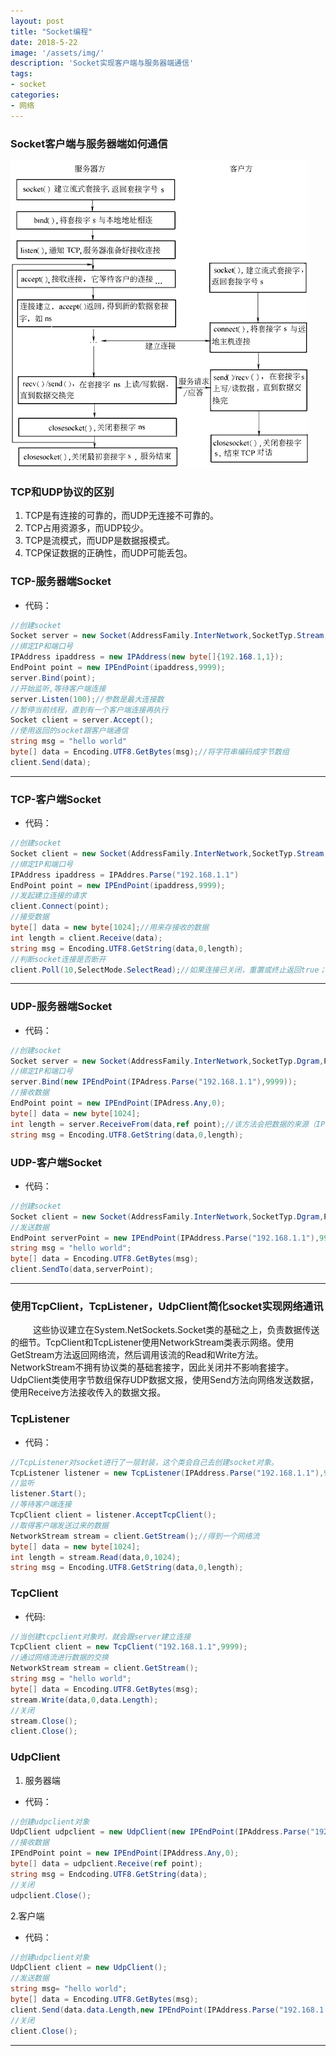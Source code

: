 ```yaml
---
layout: post
title: "Socket编程"
date: 2018-5-22
image: '/assets/img/'
description: 'Socket实现客户端与服务器端通信'
tags:
- socket
categories:
- 网络
---
```


### Socket客户端与服务器端如何通信

![img](/assets/img/NetWork/socket.png)

### TCP和UDP协议的区别

1. TCP是有连接的可靠的，而UDP无连接不可靠的。
2. TCP占用资源多，而UDP较少。
3. TCP是流模式，而UDP是数据报模式。
4. TCP保证数据的正确性，而UDP可能丢包。

### TCP-服务器端Socket
* 代码：
```csharp
//创建socket
Socket server = new Socket(AddressFamily.InterNetwork,SocketTyp.Stream,ProtocolType.Tcp);
//绑定IP和端口号
IPAddress ipaddress = new IPAddress(new byte[]{192.168.1,1});
EndPoint point = new IPEndPoint(ipaddress,9999);
server.Bind(point);
//开始监听,等待客户端连接
server.Listen(100);//参数是最大连接数
//暂停当前线程，直到有一个客户端连接再执行
Socket client = server.Accept();
//使用返回的socket跟客户端通信
string msg = "hello world"
byte[] data = Encoding.UTF8.GetBytes(msg);//将字符串编码成字节数组
client.Send(data);
```
---

### TCP-客户端Socket
* 代码：
```csharp
//创建socket
Socket client = new Socket(AddressFamily.InterNetwork,SocketTyp.Stream,ProtocolType.Tcp);
//绑定IP和端口号
IPAddress ipaddress = IPAddres.Parse("192.168.1.1")
EndPoint point = new IPEndPoint(ipaddress,9999);
//发起建立连接的请求
client.Connect(point);
//接受数据
byte[] data = new byte[1024];//用来存接收的数据
int length = client.Receive(data);
string msg = Encoding.UTF8.GetString(data,0,length);
//判断socket连接是否断开
client.Poll(10,SelectMode.SelectRead);//如果连接已关闭，重置或终止返回true；否则返回false
```

---
### UDP-服务器端Socket
* 代码：
```csharp
//创建socket
Socket server = new Socket(AddressFamily.InterNetwork,SocketTyp.Dgram,ProtocolType.Udp);
//绑定IP和端口号
server.Bind(new IPEndPoint(IPAdress.Parse("192.168.1.1"),9999));
//接收数据
EndPoint point = new IPEndPoint(IPAdress.Any,0);
byte[] data = new byte[1024];
int length = server.ReceiveFrom(data,ref point);//该方法会把数据的来源（IP，port）放到第二个参数上。
string msg = Encoding.UTF8.GetString(data,0,length);
```

### UDP-客户端Socket
* 代码：
```csharp
//创建socket
Socket client = new Socket(AddressFamily.InterNetwork,SocketTyp.Dgram,ProtocolType.Udp);
//发送数据
EndPoint serverPoint = new IPEndPoint(IPAddress.Parse("192.168.1.1"),999900;)
string msg = "hello world";
byte[] data = Encoding.UTF8.GetBytes(msg);
client.SendTo(data,serverPoint);
```
---
### 使用TcpClient，TcpListener，UdpClient简化socket实现网络通讯
&#8194; &#8194; &#8194;&#8194;这些协议建立在System.NetSockets.Socket类的基础之上，负责数据传送的细节。TcpClient和TcpListener使用NetworkStream类表示网络。使用GetStream方法返回网络流，然后调用该流的Read和Write方法。NetworkStream不拥有协议类的基础套接字，因此关闭并不影响套接字。UdpClient类使用字节数组保存UDP数据文报，使用Send方法向网络发送数据，使用Receive方法接收传入的数据文报。

### TcpListener
* 代码：
```csharp
//TcpListener对socket进行了一层封装，这个类会自己去创建socket对象。
TcpListener listener = new TcpListener(IPAddress.Parse("192.168.1.1"),9999);
//监听
listener.Start();
//等待客户端连接
TcpClient client = listener.AcceptTcpClient();
//取得客户端发送过来的数据
NetworkStream stream = client.GetStream();//得到一个网络流
byte[] data = new byte[1024];
int length = stream.Read(data,0,1024);
string msg = Encoding.UTF8.GetString(data,0,length);
```

### TcpClient
* 代码:
```csharp
//当创建tcpclient对象时，就会跟server建立连接
TcpClient client = new TcpClient("192.168.1.1",9999);
//通过网络流进行数据的交换
NetworkStream stream = client.GetStream();
string msg = "hello world";
byte[] data = Encoding.UTF8.GetBytes(msg);
stream.Write(data,0,data.Length);
//关闭
stream.Close();
client.Close();
```

### UdpClient
1. 服务器端
* 代码：
```csharp
//创建udpclient对象
UdpClient udpclient = new UdpClient(new IPEndPoint(IPAddress.Parse("192.168.1.1"),9999));
//接收数据
IPEndPoint point = new IPEndPoint(IPAddress.Any,0);
byte[] data = udpclient.Receive(ref point);
string msg = Endcoding.UTF8.GetString(data);
//关闭
udpclient.Close();
```

2.客户端
* 代码：
```csharp
//创建udpclient对象
UdpClient client = new UdpClient();
//发送数据
string msg= "hello world";
byte[] data = Encoding.UTF8.GetBytes(msg);
client.Send(data.data.Length,new IPEndPoint(IPAddress.Parse("192.168.1.1"),9999));
//关闭
client.Close();
```
    
---

